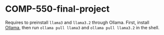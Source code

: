 # COMP-550-final-project
Requires to preinstall `llama3` and `llama3.2` through Ollama.
First, install [Ollama](https://ollama.com/), then run `ollama pull llama3` and
`ollama pull llama3.2` in the shell.
